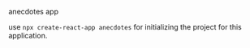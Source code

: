anecdotes app

use `npx create-react-app anecdotes` for initializing the project for this application.
